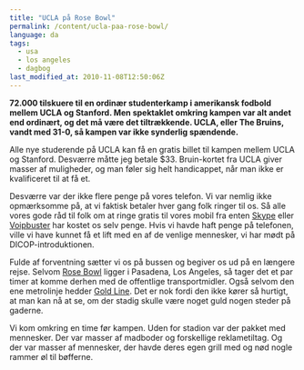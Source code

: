 ```yaml
---
title: "UCLA på Rose Bowl"
permalink: /content/ucla-paa-rose-bowl/
language: da
tags:
  - usa
  - los angeles
  - dagbog
last_modified_at: 2010-11-08T12:50:06Z
---
```


**72.000 tilskuere til en ordinær studenterkamp i amerikansk fodbold mellem UCLA og Stanford. Men spektaklet omkring kampen var alt andet end ordinært, og det må være det tiltrækkende. UCLA, eller The Bruins, vandt med 31-0, så kampen var ikke synderlig spændende.**

Alle nye studerende på UCLA kan få en gratis billet til kampen mellem UCLA og Stanford. Desværre måtte jeg betale $33. Bruin-kortet fra UCLA giver masser af muligheder, og man føler sig helt handicappet, når man ikke er kvalificeret til at få et.

Desværre var der ikke flere penge på vores telefon. Vi var nemlig ikke opmærksomme på, at vi faktisk betaler hver gang folk ringer til os. Så alle vores gode råd til folk om at ringe gratis til vores mobil fra enten [Skype](https://www.skype.com/) eller [Voipbuster](https://www.voipbuster.com/) har kostet os selv penge. Hvis vi havde haft penge på telefonen, ville vi have kunnet få et lift med en af de venlige mennesker, vi har mødt på DICOP-introduktionen.

Fulde af forventning sætter vi os på bussen og begiver os ud på en længere rejse. Selvom [Rose Bowl](https://www.rosebowlstadium.com/) ligger i Pasadena, Los Angeles, så tager det et par timer at komme derhen med de offentlige transportmidler. Også selvom den ene metrolinje hedder [Gold Line](https://www.mta.net/riding_metro/metro_rail/). Det er nok fordi den ikke kører så hurtigt, at man kan nå at se, om der stadig skulle være noget guld nogen steder på gaderne.

Vi kom omkring en time før kampen. Uden for stadion var der pakket med mennesker. Der var masser af madboder og forskellige reklametiltag. Og der var masser af mennesker, der havde deres egen grill med og nød nogle rammer øl til bøfferne.
